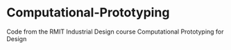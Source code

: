 # Computational-Prototyping
Code from the RMIT Industrial Design course Computational Prototyping for Design
